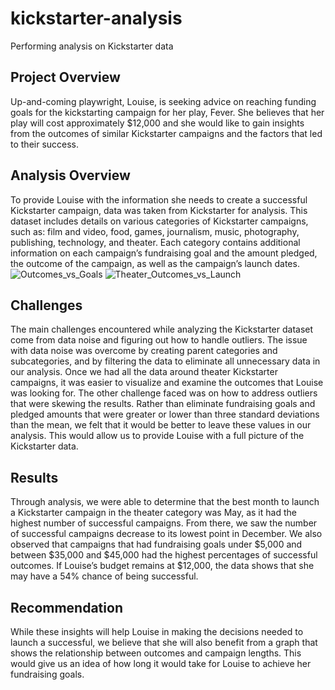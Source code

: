 # kickstarter-analysis
Performing analysis on Kickstarter data
## Project Overview
Up-and-coming playwright, Louise, is seeking advice on reaching funding goals for the kickstarting campaign for her play, Fever. She believes that her play will cost approximately $12,000 and she would like to gain insights from the outcomes of similar Kickstarter campaigns and the factors that led to their success. 
## Analysis Overview
To provide Louise with the information she needs to create a successful Kickstarter campaign, data was taken from Kickstarter for analysis. This dataset includes details on various categories of Kickstarter campaigns, such as: film and video, food, games, journalism, music, photography, publishing, technology, and theater. Each category contains additional information on each campaign’s fundraising goal and the amount pledged, the outcome of the campaign, as well as the campaign’s launch dates.
![Outcomes_vs_Goals](BuyAnotherCouch/kickstarter-analysis/Outcomes_vs_Goals.png)
![Theater_Outcomes_vs_Launch](BuyAnotherCouch/kickstarter-analysis/Theater_Outcomes_vs_Launch.png)
## Challenges
The main challenges encountered while analyzing the Kickstarter dataset come from data noise and figuring out how to handle outliers. The issue with data noise was overcome by creating parent categories and subcategories, and by filtering the data to eliminate all unnecessary data in our analysis. Once we had all the data around theater Kickstarter campaigns, it was easier to visualize and examine the outcomes that Louise was looking for.
The other challenge faced was on how to address outliers that were skewing the results. Rather than eliminate fundraising goals and pledged amounts that were greater or lower than three standard deviations than the mean, we felt that it would be better to leave these values in our analysis. This would allow us to provide Louise with a full picture of the Kickstarter data. 
## Results
Through analysis, we were able to determine that the best month to launch a Kickstarter campaign in the theater category was May, as it had the highest number of successful campaigns. From there, we saw the number of successful campaigns decrease to its lowest point in December. 
We also observed that campaigns that had fundraising goals under $5,000 and between $35,000 and $45,000 had the highest percentages of successful outcomes. If Louise’s budget remains at $12,000, the data shows that she may have a 54% chance of being successful.
## Recommendation
While these insights will help Louise in making the decisions needed to launch a successful, we believe that she will also benefit from a graph that shows the relationship between outcomes and campaign lengths. This would give us an idea of how long it would take for Louise to achieve her fundraising goals. 
